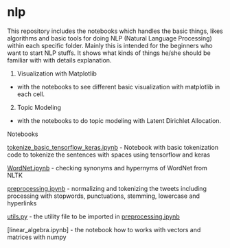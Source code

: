 # nlp

This repository includes the notebooks which handles the basic things, likes algorithms and basic tools for doing NLP (Natural Language Processing) within each specific folder.
Mainly this is intended for the beginners who want to start NLP stuffs. It shows what kinds of things he/she should be familiar with with details explanation.

1. Visualization with Matplotlib
  - with the notebooks to see different basic visualization with matplotlib in each cell.

2. Topic Modeling
  - with the notebooks to do topic modeling with Latent Dirichlet Allocation.
  
  
Notebooks

[tokenize_basic_tensorflow_keras.ipynb](tokenize_basic_tensorflow_keras.ipynb) - Notebook with basic tokenization code to tokenize the sentences with spaces using tensorflow and keras

[WordNet.ipynb](WordNet.ipynb) - checking synonyms and hypernyms of WordNet from NLTK

[preprocessing.ipynb](preprocessing.ipynb) - normalizing and tokenizing the tweets including processing with stopwords, punctuations, stemming, lowercase and hyperlinks

[utils.py](utils.py) - the utility file to be imported in [preprocessing.ipynb](preprocessing.ipynb)

[linear_algebra.ipynb] - the notebook how to works with vectors and matrices with numpy
